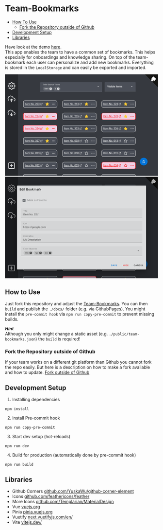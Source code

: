 # Team-Bookmarks

* [How To Use](#how-to-use)
  * [Fork the Repository outside of Github](#fork-the-repository-outside-of-github)
* [Development Setup](#development-setup)
* [Libraries](#libraries)

Have look at the demo [here](https://h0rn0chse.github.io/team-bookmarks/). <br>This app enables the team to have a common set of bookmarks. This helps especially for onboardings and knowledge sharing. On top of the team-bookmark each user can personalize and add new bookmarks. Everything is stored in the `LocalStorage` and can easily be exported and imported.

<p align="center">
 <img src="./assets/filter.png" title="Filtered Links" />
 <img src="./assets/edit.png" title="Edit Dialog" />
</p>

## How to Use
Just fork this repository and adjust the [Team-Bookmarks](./public/team-bookmarks.json). You can then `build` and publish the `./docs/` folder (e.g. via GithubPages). You might install the `pre-commit hook`  via `npm run copy-pre-commit` to prevent missing builds.

__*Hint*__<br>
Although you only might change a static asset (e.g. `./public/team-bookmarks.json`) the `build` is required!

### Fork the Repository outside of Github
If your team works on a different git platform than Github you cannot fork the repo easily. But here is a description on how to make a fork available and how to update. [Fork outside of Github](./assets/Fork%20outside%20of%20Github.md)

## Development Setup

1. Installing dependencies
```
npm install
```
2. Install Pre-commit hook
```
npm run copy-pre-commit
```
3. Start dev setup (hot-reloads)
```
npm run dev
```
4. Build for production (automatically done by pre-commit hook)
```
npm run build
```

## Libraries
 * Github Corners [github.com/YuskaWu/github-corner-element](https://github.com/YuskaWu/github-corner-element)
 * Icons [github.com/feathericons/feather](https://github.com/feathericons/feather)
 * More Icons [github.com/Templarian/MaterialDesign](https://github.com/Templarian/MaterialDesign)
 * Vue [vuejs.org](https://vuejs.org/)
 * Pinia [pinia.vuejs.org](https://pinia.vuejs.org/)
 * Vuetify [next.vuetifyjs.com/en/](https://next.vuetifyjs.com/en/)
 * Vite [vitejs.dev/](https://vitejs.dev/)

